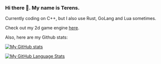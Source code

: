 ### Hi there 👋. My name is Terens.

Currently coding on C++, but I also use Rust, GoLang and Lua sometimes.

Check out my 2d game engine [here](https://github.com/TerensTare/tnt).

Also, here are my Github stats:

[![My GitHub stats](https://github-readme-stats.vercel.app/api?username=TerensTare&theme=algolia&show_icons=true)](https://github.com/anuraghazra/github-readme-stats)

[![My GitHub Language Stats](https://github-readme-stats.vercel.app/api/top-langs/?username=TerensTare&langs_count=5&theme=tokyonight)]()

